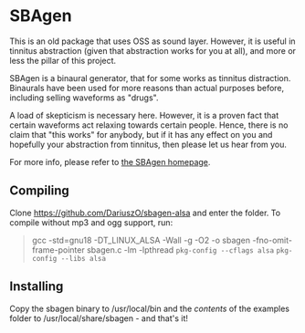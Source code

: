 # SBAgen

This is an old package that uses OSS as sound layer. However, it is useful in tinnitus abstraction (given that abstraction works for you at all), and more or less the pillar of this project.

SBAgen is a binaural generator, that for some works as tinnitus distraction. Binaurals have been used for more reasons than actual purposes before, including selling waveforms as "drugs".

A load of skepticism is necessary here. However, it is a proven fact that certain waveforms act relaxing towards certain people. Hence, there is no claim that "this works" for anybody, but if it has any effect on you and hopefully your abstraction from tinnitus, then please let us hear from you.

For more info, please refer to [the SBAgen homepage][1].

## Compiling

Clone https://github.com/DariuszO/sbagen-alsa and enter the folder. To compile without mp3 and ogg support, run:

> gcc -std=gnu18 -DT_LINUX_ALSA -Wall -g -O2 -o sbagen -fno-omit-frame-pointer sbagen.c -lm -lpthread `pkg-config --cflags alsa` `pkg-config --libs alsa`

## Installing

Copy the sbagen binary to /usr/local/bin and the *contents* of the examples folder to /usr/local/share/sbagen - and that's it!

[1]: http://uazu.net/sbagen/
